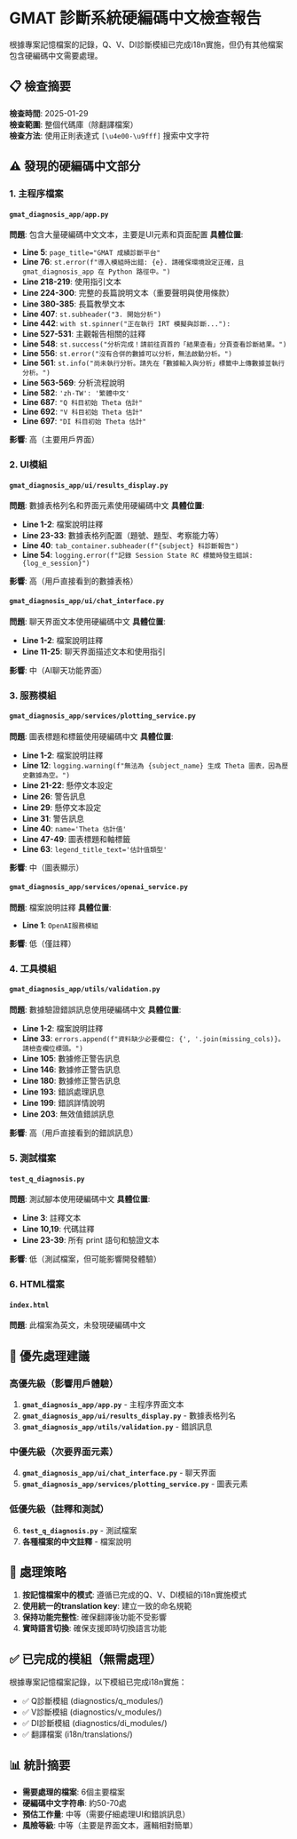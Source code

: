 # GMAT 診斷系統硬編碼中文檢查報告

根據專案記憶檔案的記錄，Q、V、DI診斷模組已完成i18n實施，但仍有其他檔案包含硬編碼中文需要處理。

## 📋 檢查摘要

**檢查時間**: 2025-01-29  
**檢查範圍**: 整個代碼庫（除翻譯檔案）  
**檢查方法**: 使用正則表達式 `[\u4e00-\u9fff]` 搜索中文字符  

## ⚠️ 發現的硬編碼中文部分

### 1. 主程序檔案

#### `gmat_diagnosis_app/app.py`
**問題**: 包含大量硬編碼中文文本，主要是UI元素和頁面配置
**具體位置**:
- **Line 5**: `page_title="GMAT 成績診斷平台"`
- **Line 76**: `st.error(f"導入模組時出錯: {e}. 請確保環境設定正確，且 gmat_diagnosis_app 在 Python 路徑中。")`
- **Line 218-219**: 使用指引文本
- **Line 224-300**: 完整的長篇說明文本（重要聲明與使用條款）
- **Line 380-385**: 長篇教學文本
- **Line 407**: `st.subheader("3. 開始分析")`
- **Line 442**: `with st.spinner("正在執行 IRT 模擬與診斷..."):`
- **Line 527-531**: 主觀報告相關的註釋
- **Line 548**: `st.success("分析完成！請前往頁首的「結果查看」分頁查看診斷結果。")`
- **Line 556**: `st.error("沒有合併的數據可以分析，無法啟動分析。")`
- **Line 561**: `st.info("尚未執行分析。請先在「數據輸入與分析」標籤中上傳數據並執行分析。")`
- **Line 563-569**: 分析流程說明
- **Line 582**: `'zh-TW': '繁體中文'`
- **Line 687**: `"Q 科目初始 Theta 估計"`
- **Line 692**: `"V 科目初始 Theta 估計"`
- **Line 697**: `"DI 科目初始 Theta 估計"`

**影響**: 高（主要用戶界面）

### 2. UI模組

#### `gmat_diagnosis_app/ui/results_display.py`
**問題**: 數據表格列名和界面元素使用硬編碼中文
**具體位置**:
- **Line 1-2**: 檔案說明註釋
- **Line 23-33**: 數據表格列配置（題號、題型、考察能力等）
- **Line 40**: `tab_container.subheader(f"{subject} 科診斷報告")`
- **Line 54**: `logging.error(f"記錄 Session State RC 標籤時發生錯誤: {log_e_session}")`

**影響**: 高（用戶直接看到的數據表格）

#### `gmat_diagnosis_app/ui/chat_interface.py`
**問題**: 聊天界面文本使用硬編碼中文
**具體位置**:
- **Line 1-2**: 檔案說明註釋
- **Line 11-25**: 聊天界面描述文本和使用指引

**影響**: 中（AI聊天功能界面）

### 3. 服務模組

#### `gmat_diagnosis_app/services/plotting_service.py`
**問題**: 圖表標題和標籤使用硬編碼中文
**具體位置**:
- **Line 1-2**: 檔案說明註釋
- **Line 12**: `logging.warning(f"無法為 {subject_name} 生成 Theta 圖表，因為歷史數據為空。")`
- **Line 21-22**: 懸停文本設定
- **Line 26**: 警告訊息
- **Line 29**: 懸停文本設定
- **Line 31**: 警告訊息
- **Line 40**: `name='Theta 估計值'`
- **Line 47-49**: 圖表標題和軸標籤
- **Line 63**: `legend_title_text='估計值類型'`

**影響**: 中（圖表顯示）

#### `gmat_diagnosis_app/services/openai_service.py`
**問題**: 檔案說明註釋
**具體位置**:
- **Line 1**: `OpenAI服務模組`

**影響**: 低（僅註釋）

### 4. 工具模組

#### `gmat_diagnosis_app/utils/validation.py`
**問題**: 數據驗證錯誤訊息使用硬編碼中文
**具體位置**:
- **Line 1-2**: 檔案說明註釋
- **Line 33**: `errors.append(f"資料缺少必要欄位: {', '.join(missing_cols)}。請檢查欄位標頭。")`
- **Line 105**: 數據修正警告訊息
- **Line 146**: 數據修正警告訊息
- **Line 180**: 數據修正警告訊息
- **Line 193**: 錯誤處理訊息
- **Line 199**: 錯誤詳情說明
- **Line 203**: 無效值錯誤訊息

**影響**: 高（用戶直接看到的錯誤訊息）

### 5. 測試檔案

#### `test_q_diagnosis.py`
**問題**: 測試腳本使用硬編碼中文
**具體位置**:
- **Line 3**: 註釋文本
- **Line 10,19**: 代碼註釋
- **Line 23-39**: 所有 print 語句和驗證文本

**影響**: 低（測試檔案，但可能影響開發體驗）

### 6. HTML檔案

#### `index.html`
**問題**: 此檔案為英文，未發現硬編碼中文

## 🎯 優先處理建議

### 高優先級（影響用戶體驗）
1. **`gmat_diagnosis_app/app.py`** - 主程序界面文本
2. **`gmat_diagnosis_app/ui/results_display.py`** - 數據表格列名
3. **`gmat_diagnosis_app/utils/validation.py`** - 錯誤訊息

### 中優先級（次要界面元素）
4. **`gmat_diagnosis_app/ui/chat_interface.py`** - 聊天界面
5. **`gmat_diagnosis_app/services/plotting_service.py`** - 圖表元素

### 低優先級（註釋和測試）
6. **`test_q_diagnosis.py`** - 測試檔案
7. **各種檔案的中文註釋** - 檔案說明

## 📝 處理策略

1. **按記憶檔案中的模式**: 遵循已完成的Q、V、DI模組的i18n實施模式
2. **使用統一的translation key**: 建立一致的命名規範
3. **保持功能完整性**: 確保翻譯後功能不受影響
4. **實時語言切換**: 確保支援即時切換語言功能

## ✅ 已完成的模組（無需處理）

根據專案記憶檔案記錄，以下模組已完成i18n實施：
- ✅ Q診斷模組 (diagnostics/q_modules/)
- ✅ V診斷模組 (diagnostics/v_modules/) 
- ✅ DI診斷模組 (diagnostics/di_modules/)
- ✅ 翻譯檔案 (i18n/translations/)

## 📊 統計摘要

- **需要處理的檔案**: 6個主要檔案
- **硬編碼中文字符串**: 約50-70處
- **預估工作量**: 中等（需要仔細處理UI和錯誤訊息）
- **風險等級**: 中等（主要是界面文本，邏輯相對簡單） 